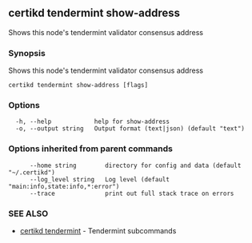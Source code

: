 ## certikd tendermint show-address

Shows this node's tendermint validator consensus address

### Synopsis

Shows this node's tendermint validator consensus address

```
certikd tendermint show-address [flags]
```

### Options

```
  -h, --help            help for show-address
  -o, --output string   Output format (text|json) (default "text")
```

### Options inherited from parent commands

```
      --home string        directory for config and data (default "~/.certikd")
      --log_level string   Log level (default "main:info,state:info,*:error")
      --trace              print out full stack trace on errors
```

### SEE ALSO

* [certikd tendermint](certikd_tendermint.md)	 - Tendermint subcommands

